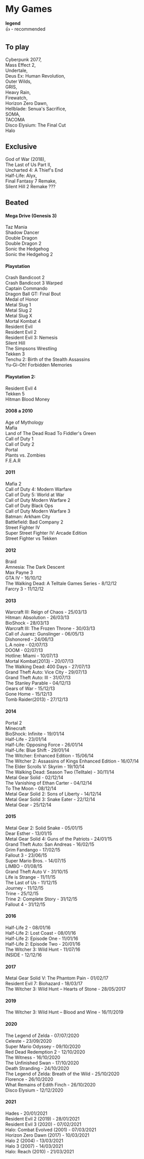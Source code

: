 # My Games

**legend**  
👍 - recommended

## To play
Cyberpunk 2077,   
Mass Effect 2,  
Undertale,  
Deus Ex: Human Revolution,  
Outer Wilds,  
GRIS,  
Heavy Rain,  
Firewatch,  
Horizon Zero Dawn,  
Hellblade: Senua's Sacrifice,  
SOMA,  
TACOMA  
Disco Elysium: The Final Cut  
Halo  

## Exclusive
God of War (2018),  
The Last of Us Part II,  
Uncharted 4: A Thief's End  
Half-Life: Alyx,  
Final Fantasy 7 Remake,   
Silent Hill 2 Remake ???  

## Beated 
#### Mega Drive (Genesis 3)
Taz Mania   
Shadow Dancer   
Double Dragon  
Double Dragon 2  
Sonic the Hedgehog   
Sonic the Hedgehog 2  

#### Playstation 
Crash Bandicoot 2  
Crash Bandicoot 3 Warped  
Captain Commando   
Dragon Ball GT: Final Bout  
Medal of Honor  
Metal Slug 1  
Metal Slug 2  
Metal Slug X  
Mortal Kombat 4  
Resident Evil  
Resident Evil 2   
Resident Evil 3: Nemesis  
Silent Hill  
The Simpsons Wrestling  
Tekken 3  
Tenchu 2: Birth of the Stealth Assassins  
Yu-Gi-Oh! Forbidden Memories  

#### Playstation 2:
Resident Evil 4  
Tekken 5  
Hitman Blood Money  

#### 2008 a 2010
Age of Mythology  
Mafia  
Land of The Dead Road To Fiddler's Green  
Call of Duty 1  
Call of Duty 2  
Portal  
Plants vs. Zombies  
F.E.A.R  

#### 2011
Mafia 2  
Call of Duty 4: Modern Warfare  
Call of Duty 5: World at War  
Call of Duty Modern Warfare 2  
Call of Duty Black Ops  
Call of Duty Modern Warfare 3  
Batman: Arkham City  
Battlefield: Bad Company 2  
Street Fighter IV   
Super Street Fighter IV: Arcade Edition  
Street Fighter vs Tekken  

#### 2012
Braid  
Amnesia: The Dark Descent  
Max Payne 3  
GTA IV - 16/10/12  
The Walking Dead: A Telltale Games Series - 8/12/12  
Farcry 3 - 11/12/12  

#### 2013
Warcraft III: Reign of Chaos - 25/03/13  
Hitman: Absolution - 26/03/13  
BioShock - 28/03/13  
Warcraft III: The Frozen Throne - 30/03/13  
Call of Juarez: Gunslinger - 06/05/13  
Dishonored - 24/06/13  
L.A noire - 02/07/13  
DOOM - 02/07/13   
Hotline: Miami - 10/07/13  
Mortal Kombat(2013) - 20/07/13  
The Walking Dead: 400 Days - 27/07/13  
Grand Theft Auto: Vice City - 29/07/13  
Grand Theft Auto: III - 31/07/13  
The Stanley Parable - 04/12/13  
Gears of War - 15/12/13  
Gone Home - 15/12/13  
Tomb Raider(2013) - 27/12/13  

#### 2014
Portal 2  
Minecraft   
BioShock:  Infinite - 19/01/14   
Half-Life - 23/01/14  
Half-Life: Opposing Force - 26/01/14  
Half-Life: Blue Shift - 29/01/14  
The Witcher: Enhanced Edition - 15/06/14  
The Witcher 2: Assassins of Kings Enhanced Edition - 16/07/14  
The Elder Scrolls V: Skyrim - 19/10/14  
The Walking Dead: Season Two (Telltale) - 30/11/14  
Metal Gear Solid - 02/12/14   
The Vanishing of Ethan Carter - 04/12/14  
To The Moon - 08/12/14  
Metal Gear Solid 2: Sons of Liberty - 14/12/14  
Metal Gear Solid 3: Snake Eater - 22/12/14  
Metal Gear - 25/12/14  

#### 2015
Metal Gear 2: Solid Snake - 05/01/15  
Dear Esther - 13/01/15  
Metal Gear Solid 4: Guns of the Patriots - 24/01/15  
Grand Theft Auto: San Andreas - 16/02/15  
Grim Fandango - 17/02/15  
Fallout 3 - 23/06/15  
Super Mario Bros. - 14/07/15  
LIMBO - 01/08/15  
Grand Theft Auto V - 31/10/15  
Life is Strange - 11/11/15  
The Last of Us - 11/12/15  
Journey - 11/12/15  
Trine - 25/12/15   
Trine 2: Complete Story - 31/12/15  
Fallout 4 - 31/12/15  

#### 2016
Half-Life 2 - 08/01/16  
Half-Life 2: Lost Coast - 08/01/16  
Half-Life 2: Episode One - 11/01/16  
Half-Life 2: Episode Two - 20/01/16  
The Witcher 3: Wild Hunt - 11/07/16  
INSIDE - 12/12/16  

#### 2017
Metal Gear Solid V: The Phantom Pain - 01/02/17    
Resident Evil 7: Biohazard - 18/03/17    
The Witcher 3: Wild Hunt – Hearts of Stone - 28/05/2017      

#### 2019
The Witcher 3: Wild Hunt – Blood and Wine - 16/11/2019   

#### 2020
The Legend of Zelda - 07/07/2020   
Celeste - 23/09/2020   
Super Mario Odyssey - 09/10/2020   
Red Dead Redemption 2 - 12/10/2020  
The Witness - 16/10/2020  
The Unfinished Swan - 17/10/2020   
Death Stranding - 24/10/2020  
The Legend of Zelda: Breath of the Wild - 25/10/2020   
Florence - 26/10/2020   
What Remains of Edith Finch - 26/10/2020  
Disco Elysium - 12/12/2020

#### 2021
Hades - 20/01/2021  
Resident Evil 2 (2019) - 28/01/2021  
Resident Evil 3 (2020) - 07/02/2021  
Halo: Combat Evolved (2001) - 07/03/2021   
Horizon Zero Dawn (2017) - 10/03/2021  
Halo 2 (2004) - 13/03/2021    
Halo 3 (2007) - 14/03/2021    
Halo: Reach (2010) - 21/03/2021    
